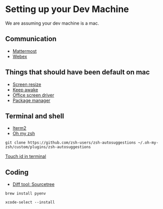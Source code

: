 # Setting up your Dev Machine

We are assuming your dev machine is a mac.

## Communication

- [Mattermost](https://mattermost.com/apps/)
- [Webex](https://www.webex.com/downloads.html)

## Things that should have been default on mac

- [Screen resize](https://rectangleapp.com/)
- [Keep awake](https://apps.apple.com/us/app/amphetamine/id937984704)
- [Office screen driver](https://www.synaptics.com/products/displaylink-graphics/downloads/macos)
- [Package manager](https://brew.sh/)

## Terminal and shell

- [Iterm2](https://iterm2.com/)
- [Oh my zsh](https://ohmyz.sh/)

```shell
git clone https://github.com/zsh-users/zsh-autosuggestions ~/.oh-my-zsh/custom/plugins/zsh-autosuggestions
```

[Touch id in terminal](https://apple.stackexchange.com/questions/259093/can-touch-id-on-mac-authenticate-sudo-in-terminal)

## Coding

- [Diff tool: Sourcetree](https://www.sourcetreeapp.com/)

```shell
brew install pyenv
```

```shell
xcode-select --install
```
